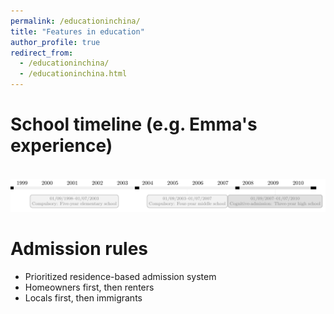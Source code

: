 ```yaml
---
permalink: /educationinchina/
title: "Features in education"
author_profile: true
redirect_from: 
  - /educationinchina/
  - /educationinchina.html
---
```



School timeline (e.g. Emma's experience)
======

 <br/><img src='/images/education_timeline.png'>


Admission rules
======
* Prioritized residence-based admission system
* Homeowners first, then renters
* Locals first, then immigrants
